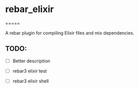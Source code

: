 # rebar_elixir
=====

A rebar plugin for compiling Elixir files and mix dependencies.

## TODO:
- [ ] Better description
- [ ] rebar3 elixir test
- [ ] rebar3 elixir shell

